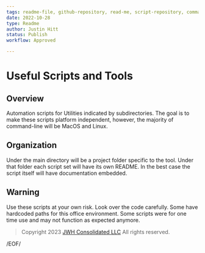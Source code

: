 ```yaml
---
tags: readme-file, github-repository, read-me, script-repository, command-line
date: 2022-10-28
type: Readme
author: Justin Hitt
status: Publish
workflow: Approved

---
```


# Useful Scripts and Tools

## Overview

Automation scripts for Utilities indicated by subdirectories. The goal is to make these scripts platform independent, however, the majority of command-line will be MacOS and Linux.

## Organization

Under the main directory will be a project folder specific to the tool. Under that folder each script set will have its own README. In the best case the script itself will have documentation embedded.

## Warning

Use these scripts at your own risk. Look over the code carefully. Some have hardcoded paths for this office environment. Some scripts were for one time use and may not function as expected anymore.

> Copyright 2023 [JWH Consolidated LLC](https://www.jwhco.com/?utm_source=repository&utm_medium=github.com&utm_content=jwhco-scripts-readme) All rights reserved.

/EOF/
